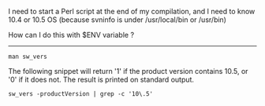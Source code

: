 I need to start a Perl script at the end of my compilation, and I need to know 10.4 or 10.5 OS (because svninfo is under /usr/local/bin or /usr/bin)

How can I do this with $ENV variable ?

----
    man sw_vers

The following snippet will return '1' if the product version contains 10.5, or '0' if it does not. The result is printed on standard output.

    sw_vers -productVersion | grep -c '10\.5'